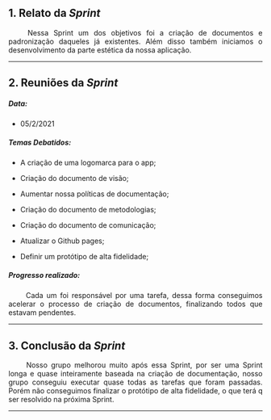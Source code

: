 ## 1. Relato da _Sprint_

<p align="justify">&emsp;&emsp; Nessa Sprint um dos objetivos foi a criação de documentos e padronização daqueles já existentes. Além disso também iniciamos o desenvolvimento da parte estética da nossa aplicação.</p>


------------
## 2. Reuniões da _Sprint_ 
##### Data:
- 05/2/2021

##### _Temas Debatidos:_
-  A criação de uma logomarca para o app;

-  Criação do documento de visão;

-  Aumentar nossa políticas de documentação;

-  Criação do documento de metodologias;

-  Criação do documento de comunicação;

-  Atualizar o Github pages;

-  Definir um protótipo de alta fidelidade;

##### Progresso realizado: 
<p align="justify">&emsp;&emsp; Cada um foi responsável por uma tarefa, dessa forma conseguimos acelerar o processo de criação de documentos, finalizando todos que estavam pendentes.</p>

------------
## 3. Conclusão da _Sprint_
<p align="justify">&emsp;&emsp; Nosso grupo melhorou muito após essa Sprint, por ser uma Sprint longa e quase inteiramente baseada na criação de documentação, nosso grupo conseguiu executar quase todas as tarefas que foram passadas. Porém não conseguimos finalizar o protótipo de alta fidelidade, o que terá q ser resolvido na próxima Sprint.</p>

------------